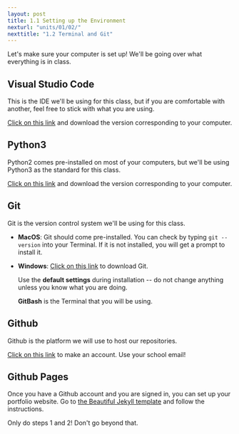 ```yaml
---
layout: post
title: 1.1 Setting up the Environment
nexturl: "units/01/02/"
nexttitle: "1.2 Terminal and Git"
---
```

Let's make sure your computer is set up! We'll be going over what everything is in class.

## Visual Studio Code
This is the IDE we'll be using for this class, but if you are comfortable with another, feel free to stick with what you are using.

[Click on this link](https://code.visualstudio.com/) and download the version corresponding to your computer.

## Python3
Python2 comes pre-installed on most of your computers, but we'll be using Python3 as the standard for this class.

[Click on this link](https://www.python.org/downloads/) and download the version corresponding to your computer.

## Git
Git is the version control system we'll be using for this class.

  - **MacOS**: Git should come pre-installed. You can check by typing `git --version` into your Terminal. If it is not installed, you will get a prompt to install it.
  - **Windows**: [Click on this link](https://gitforwindows.org/) to download Git.

    Use the **default settings** during installation -- do not change anything unless you know what you are doing.

    **GitBash** is the Terminal that you will be using.

## Github
Github is the platform we will use to host our repositories.

[Click on this link](https://github.com/) to make an account. Use your school email!

## Github Pages
Once you have a Github account and you are signed in, you can set up your portfolio website. Go to [the Beautiful Jekyll template](https://github.com/daattali/beautiful-jekyll#build-your-website-in-3-steps) and follow the instructions.

Only do steps 1 and 2! Don't go beyond that.